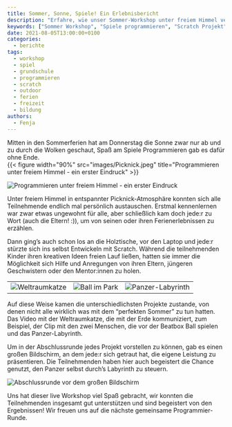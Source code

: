 ```yaml
---
title: Sommer, Sonne, Spiele! Ein Erlebnisbericht
description: "Erfahre, wie unser Sommer-Workshop unter freiem Himmel verlief! Von kreativem Programmieren mit Scratch bis zur Abschlusspräsentation der Projekte - ein erlebnisreicher Tag voller Spaß und Innovation."
keywords: ["Sommer Workshop", "Spiele programmieren", "Scratch Projekt", "Freiluft Programmieren", "Sommerferien Workshop", "Kinder Programmierprojekte", "Ferienerlebnisse teilen", "Live Workshop", "Picknick Atmosphäre", "Eltern Beteiligung"]
date: 2021-08-05T13:00:00+0100
categories:
  - berichte
tags:
  - workshop
  - spiel
  - grundschule
  - programmieren
  - scratch
  - outdoor
  - ferien
  - freizeit
  - bildung
authors:
  - Fenja
---
```

Mitten in den Sommerferien hat am Donnerstag die Sonne zwar nur ab und zu durch die Wolken geschaut, Spaß am Spiele Programmieren gab es dafür ohne Ende.\
{{< figure width="90%" src="images/Picknick.jpeg" title="Programmieren unter freiem Himmel - ein erster Eindruck" >}}

![](/images/cms/juli-workshop_picknick.jpeg "Programmieren unter freiem Himmel - ein erster Eindruck")

Unter freiem Himmel in entspannter Picknick-Atmosphäre konnten sich alle Teilnehmende endlich mal persönlich austauschen. Erstmal kennenlernen war zwar etwas ungewohnt für alle, aber schließlich kam doch jede:r zu Wort (auch die Eltern! :)), um von seinen oder ihren Ferienerlebnissen zu erzählen. 

Dann ging’s auch schon los an die Holztische, vor den Laptop und jede:r stürzte sich ins selbst Entwickeln mit Scratch. Während die teilnehmenden Kinder ihren kreativen Ideen freien Lauf ließen, hatten sie immer die Möglichkeit sich Hilfe und Anregungen von ihren Eltern, jüngeren Geschwistern oder den Mentor:innen zu holen.

|                                                                  |                                                              |                                                              |
| ---------------------------------------------------------------- | ------------------------------------------------------------ | ------------------------------------------------------------ |
| ![](/images/cms/juli-workshop_weltraumkatze.png "Weltraumkatze") | ![](/images/cms/juli-workshop_beatboxing.png "Ball im Park") | ![](/images/cms/juli-workshop_panzer.png "Panzer-Labyrinth") |

Auf diese Weise kamen die unterschiedlichsten Projekte zustande, von denen nicht alle wirklich was mit dem “perfekten Sommer” zu tun hatten. Das Video mit der Weltraumkatze, die mit der Erde kommuniziert, zum Beispiel, der Clip mit den zwei Menschen, die vor der Beatbox Ball spielen und das Panzer-Labyrinth.

Um in der Abschlussrunde jedes Projekt vorstellen zu können, gab es einen großen Bildschirm, an dem jede:r sich getraut hat, die eigene Leistung zu präsentieren. Die Teilnehmenden haben hier auch begeistert die Chance genutzt, den Panzer selbst durch’s Labyrinth zu steuern. 

![](/images/cms/juli-workshop_abschluss.jpeg "Abschlussrunde vor dem großen Bildschirm")

Uns hat dieser live Workshop viel Spaß gebracht, wir konnten die Teilnehmenden insgesamt gut unterstützen und sind begeistert von den Ergebnissen! Wir freuen uns auf die nächste gemeinsame Programmier-Runde.
